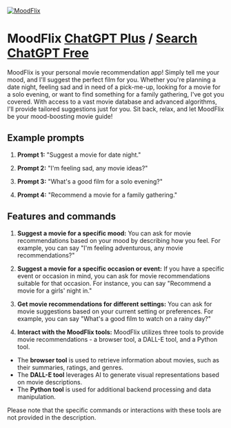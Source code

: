 
[![MoodFlix](https://files.oaiusercontent.com/file-5oNX9PJ2txAiJEPkL5OZYlWT?se=2123-10-17T01%3A33%3A37Z&sp=r&sv=2021-08-06&sr=b&rscc=max-age%3D31536000%2C%20immutable&rscd=attachment%3B%20filename%3D40706bed-22f1-4313-8f3e-69cdc55f71e0.png&sig=GHoUJDgXj2zAHly%2BlEDypIkJiVVa50JfgLuZ0oR/bUY%3D)](https://chat.openai.com/g/g-syyKDi2U1-moodflix)

# MoodFlix [ChatGPT Plus](https://chat.openai.com/g/g-syyKDi2U1-moodflix) / [Search ChatGPT Free](https://gptcall.net/index.html#/?search=MoodFlix)

MoodFlix is your personal movie recommendation app! Simply tell me your mood, and I'll suggest the perfect film for you. Whether you're planning a date night, feeling sad and in need of a pick-me-up, looking for a movie for a solo evening, or want to find something for a family gathering, I've got you covered. With access to a vast movie database and advanced algorithms, I'll provide tailored suggestions just for you. Sit back, relax, and let MoodFlix be your mood-boosting movie guide!

## Example prompts

1. **Prompt 1:** "Suggest a movie for date night."

2. **Prompt 2:** "I'm feeling sad, any movie ideas?"

3. **Prompt 3:** "What's a good film for a solo evening?"

4. **Prompt 4:** "Recommend a movie for a family gathering."

## Features and commands

1. **Suggest a movie for a specific mood:** You can ask for movie recommendations based on your mood by describing how you feel. For example, you can say "I'm feeling adventurous, any movie recommendations?"

2. **Suggest a movie for a specific occasion or event:** If you have a specific event or occasion in mind, you can ask for movie recommendations suitable for that occasion. For instance, you can say "Recommend a movie for a girls' night in."

3. **Get movie recommendations for different settings:** You can ask for movie suggestions based on your current setting or preferences. For example, you can say "What's a good film to watch on a rainy day?"

4. **Interact with the MoodFlix tools:** MoodFlix utilizes three tools to provide movie recommendations - a browser tool, a DALL-E tool, and a Python tool.

- The **browser tool** is used to retrieve information about movies, such as their summaries, ratings, and genres.
- The **DALL-E tool** leverages AI to generate visual representations based on movie descriptions.
- The **Python tool** is used for additional backend processing and data manipulation.

Please note that the specific commands or interactions with these tools are not provided in the description.


